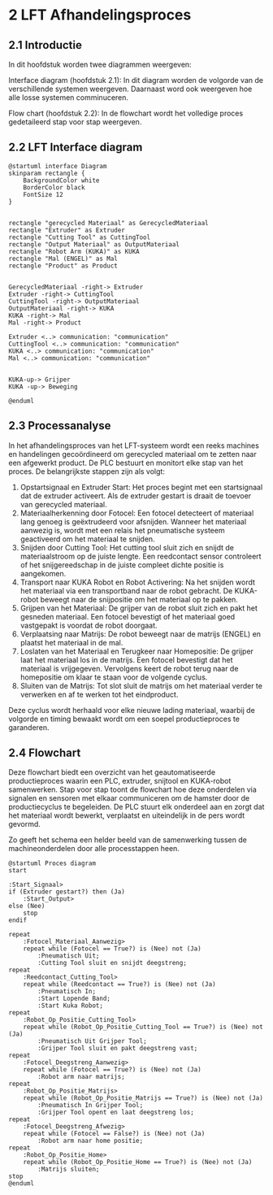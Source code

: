 # 2 LFT Afhandelingsproces

## 2.1 Introductie

In dit hoofdstuk worden twee diagrammen weergeven:

Interface diagram (hoofdstuk 2.1): In dit diagram worden de volgorde van de verschillende systemen weergeven. Daarnaast word ook weergeven hoe alle losse systemen comminuceren.

Flow chart (hoofdstuk 2.2): In de flowchart wordt het volledige proces gedetaileerd stap voor stap weergeven.

## 2.2 LFT Interface diagram

```plantuml
@startuml interface Diagram
skinparam rectangle {
    BackgroundColor white
    BorderColor black
    FontSize 12
}


rectangle "gerecycled Materiaal" as GerecycledMateriaal
rectangle "Extruder" as Extruder
rectangle "Cutting Tool" as CuttingTool
rectangle "Output Materiaal" as OutputMateriaal
rectangle "Robot Arm (KUKA)" as KUKA
rectangle "Mal (ENGEL)" as Mal
rectangle "Product" as Product


GerecycledMateriaal -right-> Extruder 
Extruder -right-> CuttingTool 
CuttingTool -right-> OutputMateriaal
OutputMateriaal -right-> KUKA
KUKA -right-> Mal
Mal -right-> Product 

Extruder <..> communication: "communication"
CuttingTool <..> communication: "communication"
KUKA <..> communication: "communication"
Mal <..> communication: "communication"


KUKA-up-> Grijper 
KUKA -up-> Beweging

@enduml
```

## 2.3 Processanalyse

In het afhandelingsproces van het LFT-systeem wordt een reeks machines en handelingen gecoördineerd om gerecycled materiaal om te zetten naar een afgewerkt product. De PLC bestuurt en monitort elke stap van het proces. De belangrijkste stappen zijn als volgt:

1. Opstartsignaal en Extruder Start: Het proces begint met een startsignaal dat de extruder activeert. Als de extruder gestart is draait de toevoer van gerecycled materiaal.
2. Materiaalherkenning door Fotocel: Een fotocel detecteert of materiaal lang genoeg is geëxtrudeerd voor afsnijden. Wanneer het materiaal aanwezig is, wordt met een relais het pneumatische systeem geactiveerd om het materiaal te snijden.
3. Snijden door Cutting Tool: Het cutting tool sluit zich en snijdt de materiaalstroom op de juiste lengte. Een reedcontact sensor controleert of het snijgereedschap in de juiste compleet dichte positie is aangekomen.
4. Transport naar KUKA Robot en Robot Activering: Na het snijden wordt het materiaal via een transportband naar de robot gebracht. De KUKA-robot beweegt naar de snijpositie om het materiaal op te pakken.
5. Grijpen van het Materiaal: De grijper van de robot sluit zich en pakt het gesneden materiaal. Een fotocel bevestigt of het materiaal goed vastgepakt is voordat de robot doorgaat.
6. Verplaatsing naar Matrijs: De robot beweegt naar de matrijs (ENGEL) en plaatst het materiaal in de mal.
7. Loslaten van het Materiaal en Terugkeer naar Homepositie: De grijper laat het materiaal los in de matrijs. Een fotocel bevestigt dat het materiaal is vrijgegeven. Vervolgens keert de robot terug naar de homepositie om klaar te staan voor de volgende cyclus.
8. Sluiten van de Matrijs: Tot slot sluit de matrijs om het materiaal verder te verwerken en af te werken tot het eindproduct.

Deze cyclus wordt herhaald voor elke nieuwe lading materiaal, waarbij de volgorde en timing bewaakt wordt om een soepel productieproces te garanderen.

## 2.4 Flowchart

Deze flowchart biedt een overzicht van het geautomatiseerde productieproces waarin een PLC, extruder, snijtool en KUKA-robot samenwerken. Stap voor stap toont de flowchart hoe deze onderdelen via signalen en sensoren met elkaar communiceren om de hamster door de productiecyclus te begeleiden. De PLC stuurt elk onderdeel aan en zorgt dat het materiaal wordt bewerkt, verplaatst en uiteindelijk in de pers wordt gevormd.

Zo geeft het schema een helder beeld van de samenwerking tussen de machineonderdelen door alle processtappen heen.

```plantuml
@startuml Proces diagram
start

:Start_Signaal>
if (Extruder gestart?) then (Ja)
    :Start_Output>
else (Nee)
    stop
endif

repeat
    :Fotocel_Materiaal_Aanwezig>
    repeat while (Fotocel == True?) is (Nee) not (Ja)
        :Pneumatisch Uit;
        :Cutting Tool sluit en snijdt deegstreng;
repeat
    :Reedcontact_Cutting_Tool>
    repeat while (Reedcontact == True?) is (Nee) not (Ja)
        :Pneumatisch In;
        :Start Lopende Band;
        :Start Kuka Robot;
repeat
    :Robot_Op_Positie_Cutting_Tool>
    repeat while (Robot_Op_Positie_Cutting_Tool == True?) is (Nee) not (Ja)
        :Pneumatisch Uit Grijper Tool;
        :Grijper Tool sluit en pakt deegstreng vast;
repeat
    :Fotocel_Deegstreng_Aanwezig>
    repeat while (Fotocel == True?) is (Nee) not (Ja)
        :Robot arm naar matrijs;
repeat
    :Robot_Op_Positie_Matrijs>
    repeat while (Robot_Op_Positie_Matrijs == True?) is (Nee) not (Ja)
        :Pneumatisch In Grijper Tool;
        :Grijper Tool opent en laat deegstreng los;
repeat
    :Fotocel_Deegstreng_Afwezig>
    repeat while (Fotocel == False?) is (Nee) not (Ja)
        :Robot arm naar home positie;
repeat
    :Robot_Op_Positie_Home>
    repeat while (Robot_Op_Positie_Home == True?) is (Nee) not (Ja)
        :Matrijs sluiten;
stop
@enduml
```